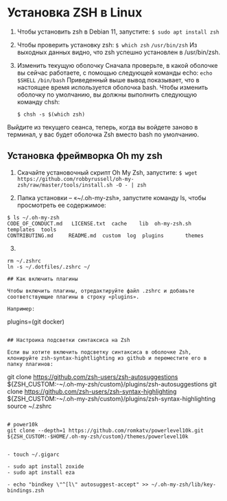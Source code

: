 # Установка ZSH в Linux

1. Чтобы установить zsh в Debian 11, запустите:
  ```$ sudo apt install zsh```
2. Чтобы проверить установку zsh:
  ``` $ which zsh ```
  ``` /usr/bin/zsh ```
Из выходных данных видно, что zsh успешно установлен в /usr/bin/zsh.

3. Изменить текущую оболочку
Сначала проверьте, в какой оболочке вы сейчас работаете, с помощью следующей команды echo:
  ``` echo $SHELL ```
  ``` /bin/bash ```
Приведенный выше вывод показывает, что в настоящее время используется оболочка bash.
Чтобы изменить оболочку по умолчанию, вы должны выполнить следующую команду chsh:

    ``` $ chsh -s $(which zsh) ```

Выйдите из текущего сеанса, теперь, когда вы войдете заново в терминал, у вас будет оболочка Zsh вместо bash по умолчанию.



## Установка фреймворка Oh my zsh

1. Cкачайте установочный скрипт Oh My Zsh, запустите:
  ``` $ wget https://github.com/robbyrussell/oh-my-zsh/raw/master/tools/install.sh -O - | zsh ```
  
2. Папка установки – «~/.oh-my-zsh», запустите команду ls, чтобы просмотреть ее содержимое:
  ``` 
  $ ls ~/.oh-my-zsh 
  CODE_OF_CONDUCT.md   LICENSE.txt  cache	 lib  oh-my-zsh.sh  templates  tools
  CONTRIBUTING.md     README.md	 custom  log  plugins	    themes
  ```
 
3. 
```
rm ~/.zshrc
ln -s ~/.dotfiles/.zshrc ~/ 

## Как включить плагины

Чтобы включить плагины, отредактируйте файл .zshrc и добавьте соответствующие плагины в строку «plugins».

Например:
```
plugins=(git docker)
```

## Настроика подсветки синтаксиса на Zsh

Если вы хотите включить подсветку синтаксиса в оболочке Zsh, клонируйте zsh-syntax-hightlighting из github и переместите его в папку плагинов:

```
git clone https://github.com/zsh-users/zsh-autosuggestions ${ZSH_CUSTOM:-~/.oh-my-zsh/custom}/plugins/zsh-autosuggestions
git clone https://github.com/zsh-users/zsh-syntax-highlighting ${ZSH_CUSTOM:-~/.oh-my-zsh/custom}/plugins/zsh-syntax-highlighting
source ~/.zshrc
```

# power10k
git clone --depth=1 https://github.com/romkatv/powerlevel10k.git ${ZSH_CUSTOM:-$HOME/.oh-my-zsh/custom}/themes/powerlevel10k


- touch ~/.gigarc

- sudo apt install zoxide
- sudo apt install eza

- echo "bindkey \"^[l\" autosuggest-accept" >> ~/.oh-my-zsh/lib/key-bindings.zsh
